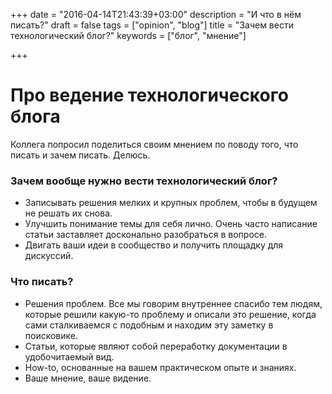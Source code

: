 +++
date = "2016-04-14T21:43:39+03:00"
description = "И что в нём писать?"
draft = false
tags = ["opinion", "blog"]
title = "Зачем вести технологический блог?"
keywords = ["блог", "мнение"]

+++

# Про ведение технологического блога
Коллега попросил поделиться своим мнением по поводу того, что писать и зачем писать. Делюсь.
### Зачем вообще нужно вести технологический блог?
* Записывать решения мелких и крупных проблем, чтобы в будущем не решать их снова.
* Улучшить понимание темы для себя лично. Очень часто написание статьи заставляет досконально разобраться в вопросе.
* Двигать ваши идеи в сообщество и получить площадку для дискуссий.

### Что писать?
* Решения проблем. Все мы говорим внутреннее спасибо тем людям, которые решили какую-то проблему и описали это решение, когда сами сталкиваемся с подобным и находим эту заметку в поисковике.
* Статьи, которые являют собой переработку документации в удобочитаемый вид.
* How-to, основанные на вашем практическом опыте и знаниях.
* Ваше мнение, ваше видение.
